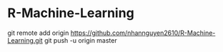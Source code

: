 # R-Machine-Learning
git remote add origin https://github.com/nhannguyen2610/R-Machine-Learning.git
git push -u origin master
